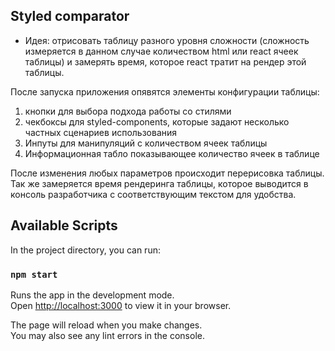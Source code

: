 ## Styled comparator
- Идея: отрисовать таблицу разного уровня сложности (сложность измеряется в данном случае количеством html или react ячеек таблицы) и замерять время, которое react тратит на рендер этой таблицы.

После запуска приложения опявятся элементы конфигурации таблицы:
1) кнопки для выбора подхода работы со стилями
2) чекбоксы для styled-components, которые задают несколько частных сценариев использования
3) Инпуты для манипуляций с количеством ячеек таблицы
4) Информационная табло показывающее количество ячеек в таблице

После изменения любых параметров происходит перерисовка таблицы. Так же замеряется время рендеринга таблицы, которое выводится в консоль разработчика с соответствующим текстом для удобства.

## Available Scripts

In the project directory, you can run:

### `npm start`

Runs the app in the development mode.\
Open [http://localhost:3000](http://localhost:3000) to view it in your browser.

The page will reload when you make changes.\
You may also see any lint errors in the console.
